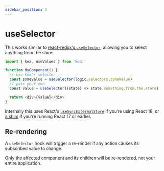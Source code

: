 ```yaml
---
sidebar_position: 3
---
```


# useSelector

This works similar to [react-redux's `useSelector`](https://react-redux.js.org/api/hooks#useselector), allowing you
to select anything from the store:

```javascript
import { kea, useValues } from 'kea'

function MyComponent() {
  // use kea's selector
  const someValue = useSelector(logic.selectors.someValue)
  // pass your own
  const value = useSelector((state) => state.something.from.the.store)

  return <div>{value}</div>
}
```

Internally this uses React's [`useSyncExternalStore`](https://reactjs.org/docs/hooks-reference.html#usesyncexternalstore)
if you're using React 18, or [a shim](https://www.npmjs.com/package/use-sync-external-store) if you're running React 17 or earlier.

## Re-rendering

A `useSelector` hook will trigger a re-render if any action causes its subscribed value to change.

Only the affected component and its children will be re-rendered, not your entire application.
